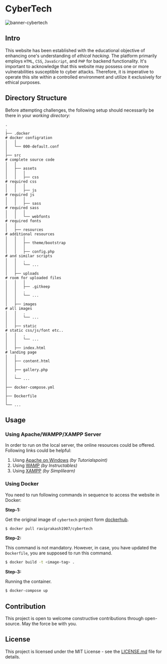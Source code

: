 # CyberTech

![banner-cybertech](./assets/banner.png)

## Intro  

This website has been established with the educational objective of enhancing one's understanding of _ethical hacking._ The platform primarily employs `HTML`, `CSS`, `JavaScript`, and `PHP` for backend functionality. It's important to acknowledge that this website may possess one or more vulnerabilities susceptible to cyber attacks. Therefore, it is imperative to operate this site within a controlled environment and utilize it exclusively for ethical purposes.  

## Directory Structure  

Before attempting challenges, the following setup should necessarily be there in your _working directory:_  

    .
    .
    ├── .docker                                                             # docker configration
    │   │
    │   └── 000-default.conf         
    │
    ├── src                                                                 # complete source code
    │   │
    │   ├── assets
    │   │   │
    │   │   ├── css                                                         # required css 
    │   │   │ 
    │   │   ├── js                                                          # required js
    │   │   │ 
    │   │   ├── sass                                                        # required sass
    │   │   │ 
    │   │   └── webfonts                                                    # required fonts
    │   │
    │   ├── resources                                                       # additional resources 
    │   │   │
    │   │   ├── theme/bootstrap 
    │   │   │ 
    │   │   ├── config.php                                                  # and similar scripts
    │   │   . 
    │   │   └── ...
    │   │
    │   ├── uploads                                                         # room for uploaded files 
    │   │   │
    │   │   ├── .gitkeep
    │   │   . 
    │   │   └── ...
    │   │
    │   ├── images                                                          # all images 
    │   │   . 
    │   │   └── ...
    │   │
    │   ├── static                                                          # static css/js/font etc.. 
    │   │   . 
    │   │   └── ...
    │   │
    │   ├── index.html                                                      # landing page 
    │   │
    │   ├── content.html 
    │   │
    │   ├── gallery.php 
    │   .
    │   └── ...         
    │
    ├── docker-compose.yml
    │
    ├── Dockerfile
    │
    └── ...

## Usage  

### Using Apache/WAMPP/XAMPP Server  

In order to run on the local server, the online resources could be offered. Following links could be helpful:  

1. Uisng [Apache on Windows](https://www.tutorialspoint.com/php/php_installation_windows_apache.htm) _(by Tutorialspoint)_  
2. Using [WAMP](https://www.instructables.com/How-to-Run-a-PHP-Script-With-Wamp-Server/) _(by Instructables)_  
3. Using [XAMPP](https://www.simplilearn.com/tutorials/php-tutorial/php-using-xampp) _(by Simplilearn)_  

### Using Docker  

You need to run following commands in sequence to access the website in Docker:  

**Step-1:**  

Get the original image of `cybertech` project form [dockerhub](https://hub.docker.com/r/raviprakash1907/cybertech).  

```sh 
$ docker pull raviprakash1907/cybertech  
```

**Step-2:**   

This command is not mandatory. However, in case, you have updated the `Dockerfile`, you are supposed to run this command.  

```sh 
$ docker build -t <image-tag> .  
```

**Step-3:**  

Running the container.  

```sh 
$ docker-compose up  
```

## Contribution  

This project is open to welcome constructive contributions through open-source. May the force be with you.  

## License  

This project is licensed under the MIT License - see the [LICENSE.md](https://github.com/The-Trustworthy/CyberTech/blob/main/LICENSE) file for details.  